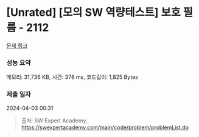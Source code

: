 # [Unrated] [모의 SW 역량테스트] 보호 필름 - 2112 

[문제 링크](https://swexpertacademy.com/main/code/problem/problemDetail.do?contestProbId=AV5V1SYKAaUDFAWu) 

### 성능 요약

메모리: 31,736 KB, 시간: 378 ms, 코드길이: 1,825 Bytes

### 제출 일자

2024-04-03 00:31



> 출처: SW Expert Academy, https://swexpertacademy.com/main/code/problem/problemList.do